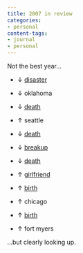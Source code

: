```yaml
---
title: 2007 in review
categories:
- personal
content-tags:
- journal
- personal
---
```


Not the best year…




  * ↓ [disaster][1]


  * ↓ oklahoma


  * ↓ [death][2]


  * ↑ seattle


  * ↓ [death][3]


  * ↓ [breakup][4]


  * ↓ [death][5]


  * ↑ [girlfriend][6]


  * ↑ [birth][7]


  * ↑ chicago


  * ↑ [birth][8]


  * ↑ fort myers


…but clearly looking up.

   [1]: https://hans.gerwitz.com/2007/03/05/flooded.html
   [2]: http://skippyhawk.com/2007/04/27/shuffle-up-and-deal.html
   [3]: http://anotherdaywith-eetman.blogspot.com/2007/07/last-day.html
   [4]: /2007/08/27/broken.html
   [5]: http://nopaper.net/2007/09/03/grandpa-fritz.html
   [6]: http://www.shannonethomas.com/
   [7]: http://musingmarc.blogspot.com/2007/10/oh-no-there-another-brooks-in-world.html
   [8]: http://baby.louderplease.com/2007/11/09/laborbirth-day-report/
